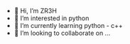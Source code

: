 - 👋 Hi, I’m ZR3H
- 👀 I’m interested in python
- 🌱 I’m currently learning python - c++
- 💞️ I’m looking to collaborate on ...


<!---
bandar-zr/bandar-zr is a ✨ special ✨ repository because its `README.md` (this file) appears on your GitHub profile.
You can click the Preview link to take a look at your changes.
--->
